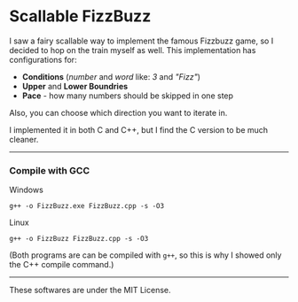 # Scallable FizzBuzz

I saw a fairy scallable way to implement the famous Fizzbuzz game, so I decided to hop on the train myself as well.
This implementation has configurations for:
- **Conditions** (*number* and *word* like: *3* and *"Fizz"*)
- **Upper** and **Lower Boundries**
- **Pace** - how many numbers should be skipped in one step

Also, you can choose which direction you want to iterate in.

I implemented it in both C and C++, but I find the C version to be much cleaner.

---
### Compile with GCC

Windows
```
g++ -o FizzBuzz.exe FizzBuzz.cpp -s -O3
```

Linux
```
g++ -o FizzBuzz FizzBuzz.cpp -s -O3
```

(Both programs are can be compiled with ```g++```, so this is why I showed only the C++ compile command.)

---
These softwares are under the MIT License.
